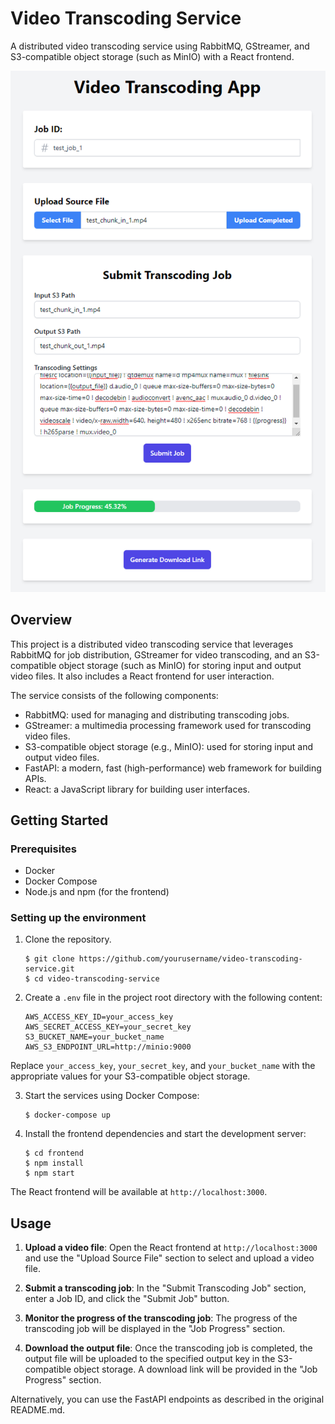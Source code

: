 # Video Transcoding Service

A distributed video transcoding service using RabbitMQ, GStreamer, and S3-compatible object storage (such as MinIO) with a React frontend.

![Frontend Demo](docs/images/frontend_demo.png)

## Overview

This project is a distributed video transcoding service that leverages RabbitMQ for job distribution, GStreamer for video transcoding, and an S3-compatible object storage (such as MinIO) for storing input and output video files. It also includes a React frontend for user interaction.

The service consists of the following components:

- RabbitMQ: used for managing and distributing transcoding jobs.
- GStreamer: a multimedia processing framework used for transcoding video files.
- S3-compatible object storage (e.g., MinIO): used for storing input and output video files.
- FastAPI: a modern, fast (high-performance) web framework for building APIs.
- React: a JavaScript library for building user interfaces.

## Getting Started

### Prerequisites

- Docker
- Docker Compose
- Node.js and npm (for the frontend)

### Setting up the environment

1. Clone the repository.

    ```shell
    $ git clone https://github.com/yourusername/video-transcoding-service.git
    $ cd video-transcoding-service
    ```

2. Create a `.env` file in the project root directory with the following content:

    ```
    AWS_ACCESS_KEY_ID=your_access_key
    AWS_SECRET_ACCESS_KEY=your_secret_key
    S3_BUCKET_NAME=your_bucket_name
    AWS_S3_ENDPOINT_URL=http://minio:9000
    ```

Replace `your_access_key`, `your_secret_key`, and `your_bucket_name` with the appropriate values for your S3-compatible object storage.

3. Start the services using Docker Compose:

    ```shell
    $ docker-compose up
    ```

4. Install the frontend dependencies and start the development server:

    ```shell
    $ cd frontend
    $ npm install
    $ npm start
    ```

The React frontend will be available at `http://localhost:3000`.

## Usage

1. **Upload a video file**: Open the React frontend at `http://localhost:3000` and use the "Upload Source File" section to select and upload a video file.

2. **Submit a transcoding job**: In the "Submit Transcoding Job" section, enter a Job ID, and click the "Submit Job" button.

3. **Monitor the progress of the transcoding job**: The progress of the transcoding job will be displayed in the "Job Progress" section.

4. **Download the output file**: Once the transcoding job is completed, the output file will be uploaded to the specified output key in the S3-compatible object storage. A download link will be provided in the "Job Progress" section.

Alternatively, you can use the FastAPI endpoints as described in the original README.md.
